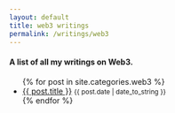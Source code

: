 ```yaml
---
layout: default
title: web3 writings
permalink: /writings/web3
---
```


#### A list of all my writings on Web3. 

<ul>
  {% for post in site.categories.web3 %}
    <li>
    	<a href="{{ post.url }}">{{ post.title }}</a> <small>{{ post.date | date_to_string }}</small>
    </li>
  {% endfor %}
</ul>

